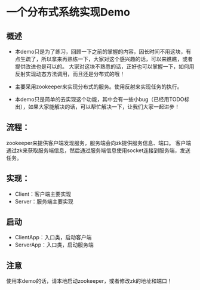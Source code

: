 # 一个分布式系统实现Demo

## 概述

* 本demo只是为了练习，回顾一下之前的掌握的内容，因长时间不用这块，有点生疏了，所以拿来再熟练一下，大家对这个感兴趣的话，可以来瞧瞧，或者提供改进也是可以的。 大家对这块不熟悉的话，正好也可以掌握一下，如何用反射实现动态方法调用，而且还是分布式的哦！

* 主要采用zookeeper来实现分布式的服务。使用反射来实现任务的执行。
* 本demo只是简单的去实现这个功能，其中会有一些小bug（已经用TODO标出），如果大家能解决的话，可以帮忙解决一下，让我们大家一起进步！


## 流程：

zookeeper来提供客户端发现服务，服务端会向zk提供服务信息、端口。
客户端通过zk来获取服务端信息，然后通过服务端信息使用socket连接到服务端，发送任务。


## 实现：

* Client：客户端主要实现
* Server：服务端主要实现

## 启动

* ClientApp：入口类，启动客户端
* ServerApp：入口类，启动服务端

## 注意

使用本demo的话，请本地启动zookeeper，或者修改zk的地址和端口！
